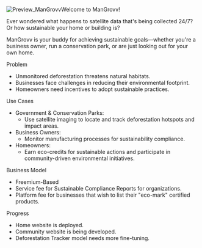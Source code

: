 ![Preview_ManGrovv](https://github.com/user-attachments/assets/c36a2ad4-9aa4-46e4-a719-2b10e01b44a9)Welcome to ManGrovv!  

Ever wondered what happens to satellite data that's being collected 24/7?  
Or how sustainable your home or building is?  

ManGrovv is your buddy for achieving sustainable goals—whether you're a business owner, run a conservation park, or are just looking out for your own home.  

Problem  
- Unmonitored deforestation threatens natural habitats.  
- Businesses face challenges in reducing their environmental footprint.  
- Homeowners need incentives to adopt sustainable practices.  

Use Cases  
- Government & Conservation Parks:  
  - Use satellite imaging to locate and track deforestation hotspots and impact areas.  
- Business Owners:  
  - Monitor manufacturing processes for sustainability compliance.  
- Homeowners:  
  - Earn eco-credits for sustainable actions and participate in community-driven environmental initiatives.  

Business Model  
- Freemium-Based  
- Service fee for Sustainable Compliance Reports for organizations.  
- Platform fee for businesses that wish to list their "eco-mark" certified products.  

Progress  
- Home website is deployed.  
- Community website is being developed.  
- Deforestation Tracker model needs more fine-tuning.


